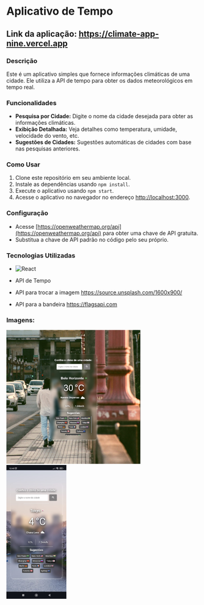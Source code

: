 # Aplicativo de Tempo

## Link da aplicação: https://climate-app-nine.vercel.app

### Descrição
Este é um aplicativo simples que fornece informações climáticas de uma cidade. Ele utiliza a API de tempo para obter os dados meteorológicos em tempo real.

### Funcionalidades
- **Pesquisa por Cidade:** Digite o nome da cidade desejada para obter as informações climáticas.
- **Exibição Detalhada:** Veja detalhes como temperatura, umidade, velocidade do vento, etc.
- **Sugestões de Cidades:** Sugestões automáticas de cidades com base nas pesquisas anteriores.

### Como Usar
1. Clone este repositório em seu ambiente local.
2. Instale as dependências usando `npm install`.
3. Execute o aplicativo usando `npm start`.
4. Acesse o aplicativo no navegador no endereço [http://localhost:3000](http://localhost:3000).

### Configuração
- Acesse [https://openweathermap.org/api](https://openweathermap.org/api) para obter uma chave de API gratuita.
- Substitua a chave de API padrão no código pelo seu próprio.

### Tecnologias Utilizadas
-  <img alt="React" src="https://img.shields.io/badge/React-20232A?style=for-the-badge&logo=react&logoColor=61DAFB"/>

- API de Tempo
- API para trocar a imagem https://source.unsplash.com/1600x900/
- API para a bandeira  https://flagsapi.com

### Imagens:
<img height="350px" src="./readme_img/climaApp.PNG" alt="">
<img height="350px" src="./readme_img/climaAppCelular.png" alt="">
